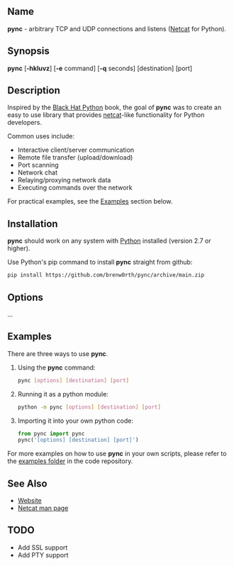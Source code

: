 ## Name
**pync** - arbitrary TCP and UDP connections and listens ([Netcat](https://en.wikipedia.org/wiki/Netcat) for Python).

## Synopsis
**pync** [**-hkluvz**] [**-e** command] [**-q** seconds] [destination] [port]

## Description
Inspired by the [Black Hat Python](https://github.com/EONRaider/blackhat-python3) book,
the goal of **pync** was to create an easy to use library that
provides [netcat](https://en.wikipedia.org/wiki/Netcat)-like functionality for Python developers.</br>

Common uses include:
* Interactive client/server communication
* Remote file transfer (upload/download)
* Port scanning
* Network chat
* Relaying/proxying network data
* Executing commands over the network

For practical examples, see the [Examples](#examples) section below.

## Installation
**pync** should work on any system with  [Python](https://www.python.org/)
installed (version 2.7 or higher).

Use Python's pip command to install **pync** straight from github:
   ```sh
   pip install https://github.com/brenw0rth/pync/archive/main.zip
   ```
   
## Options
...

## Examples

There are three ways to use **pync**.
1. Using the **pync** command:</br>
   ```sh
   pync [options] [destination] [port]
   ```
2. Running it as a python module:
   ```sh
   python -m pync [options] [destination] [port]
   ```
3. Importing it into your own python code:
   ```py
   from pync import pync
   pync('[options] [destination] [port]')
   ```
   
For more examples on how to use **pync** in your
own scripts, please refer to the [examples folder](https://github.com/brenw0rth/pync/tree/main/examples)
in the code repository.

## See Also
* [Website](https://brenw0rth.github.io/pync)
* [Netcat man page](https://www.unix.com/man-page/Linux/1/nc/)

## TODO
* Add SSL support
* Add PTY support
